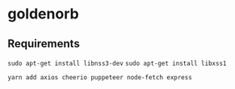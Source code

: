 # goldenorb

## Requirements
`sudo apt-get install libnss3-dev`
`sudo apt-get install libxss1`

`yarn add axios cheerio puppeteer node-fetch express`